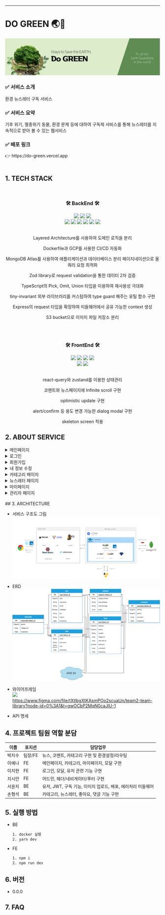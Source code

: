 <hr />

# DO GREEN 🌏🌱

<img src="frontend/public/assets/do1.png">
<br>
<h3>✅ 서비스 소개</h3>환경 뉴스레터 구독 서비스  
<h3>✅ 서비스 요약</h3>기후 위기, 멸종위기 동물, 환경 문제 등에 대하여 구독제 서비스를 통해 뉴스레터를 지속적으로 받아 볼 수 있는 웹서비스
<h3>✅ 배포 링크</h3>
👉 https://do-green.vercel.app
<br>
<br>

## 1. TECH STACK

<br>
<div align="center">
<h3>🛠 BackEnd 🛠</h3>
<img src="https://img.shields.io/badge/TypeScript-007ACC?style=for-the-badge&logo=typescript&logoColor=white">
<img src="https://img.shields.io/badge/Node.js-339933?style=for-the-badge&logo=nodedotjs&logoColor=white">
<img src="https://img.shields.io/badge/Express.js-000000?style=for-the-badge&logo=express&logoColor=white">
<br>

<img src="https://img.shields.io/badge/JWT-000000?style=for-the-badge&logo=JSON%20web%20tokens&logoColor=white">
<img src="https://img.shields.io/badge/Docker-2CA5E0?style=for-the-badge&logo=docker&logoColor=white">
<img src="https://img.shields.io/badge/AWS_S3-FF9900?style=for-the-badge&logo=amazonaws&logoColor=white">
<img src="https://img.shields.io/badge/GCP-4285F4?style=for-the-badge&logo=googlecloud&logoColor=white">
<img src="https://img.shields.io/badge/MongoDB-4EA94B?style=for-the-badge&logo=mongodb&logoColor=white">
<img src="https://img.shields.io/badge/zod-000000?style=for-the-badge&logo=zod&logoColor=white">

<br>
<br>
<p>Layered Architecture를 사용하여 도메인 로직을 분리</p>
<p>Dockerfile과 GCP를 사용한 CI/CD 자동화</p>
<p>MongoDB Atlas를 사용하여 애플리케이션과 데이터베이스 분리
페이지네이션으로 올 쿼리 요청 최적화</p>
<p>Zod library로 request validation을 통한 데이터 2차 검증</p>
<p>TypeScript의 Pick, Omit, Union 타입을 이용하여 재사용성 극대화</p>
<p>tiny-invariant 외부 라이브러리를 커스텀하여 type guard 해주는 유틸 함수 구현</p>
<p>Express의 request 타입을 확장하여 미들웨어에서 공유 가능한 context 생성</p>
<p>S3 bucket으로 이미지 파일 저장소 분리</p>
</div>

<br>
<br>

<div align="center">
<h3>🛠 FrontEnd 🛠</h3>

<img src="https://img.shields.io/badge/TypeScript-007ACC?style=for-the-badge&logo=typescript&logoColor=white">
<img src="https://img.shields.io/badge/React-20232A?style=for-the-badge&logo=react&logoColor=61DAFB">
<img src="https://img.shields.io/badge/React_Query-FF4154?style=for-the-badge&logo=React_Query&logoColor=white">
<img src="https://img.shields.io/badge/Tailwind_CSS-38B2AC?style=for-the-badge&logo=tailwind-css&logoColor=white">
<br>
<img src="https://img.shields.io/badge/Vite-B73BFE?style=for-the-badge&logo=vite&logoColor=FFD62E">
<img src="https://img.shields.io/badge/Vercel-000000?style=for-the-badge&logo=vercel&logoColor=white">
<br>
<br>
<p>react-query와 zustand를 이용한 상태관리</p>
<p>코멘트와 뉴스페이지에 Infinite scroll 구현</p>
<p>optimistic update 구현</p>
<p>alert/confirm 등 용도 변경 가능한 dialog modal 구현</p>
<p>skeleton screen 적용</p>
<p></p>
<p></p>

</div>

## 2. ABOUT SERVICE

<details><summary>메인페이지</summary>
- Autoplay Carousel<br>    
- Infinite Autoplay Carousel<br>  
- 페이지 최상단 이동 버튼 구현<br>  
- 카테고리 목록 조회
</details>

<details><summary>로그인</summary>
- react-hook-form과 yup을 이용한 validation<br> 
- 모달 창을 이용하여 페이지 이동없이 로그인 가능<br> 
- 로그인하는 경로에 따라, 로그인 이후의 경로 이동<br>
- 모달알람 창을 통하여 로그인 오류 및 로그아웃 확인<br>
</details>

<details><summary>회원가입 </summary>
- react-hook-form과 yup을 이용한 validation<br>
- 서버내 동일한 이름과 이메일이 존재하는지, 값을 입력하며 validation<br>
</details>

<details><summary>내 정보 수정</summary>
- react-hook-form과 yup을 이용한 validation<br>
- 현재 비밀번호를 필수로 입력한 뒤, 원하는 정보만 선택하여 수정 가능<br>
- 서버내 동일한 이름이 존재하는지, 값을 입력하며 validation<br>
- 모달, 알람 창을 통하여 제출 확인 선택과 에러 상태 확인 가능<br>
- 모달을 통하여 페이지 이동없이 회원탈퇴 가능<br>
</details>

<details><summary>카테고리 페이지</summary>
- 카드 Hover Flip 애니메이션<br>  
- 구독완료/취소 react toast 알림<br>  
- 로그인/유저 여부에 따른 구독 상태변화<br>  
- 모달, 알림창 공통 컴포넌트/ 훅 관리<br>  
- 카테고리 목록 조회<br>  
- 구독하기, 구독 목록 조회<br>  
</details>

<details><summary>뉴스레터 페이지</summary>
- react-hook-form과 yup을 이용한 validation
</details>

<details><summary>마이페이지</summary>
- Progress bar CSS 적용<br>  
- React heatmap calender CSS 적용<br>  
- 반응형 네비게이션바 구현<br>  
- 유저 정보 조회, 수정, 삭제<br>   
- 구독 목록 조회, 구독 취소<br>  
</details>

<details><summary>관리자 페이지</summary>
</details>
<br>
## 3. ARCHITECTURE

- 서비스 구조도 그림 <img src="./stack.png">
- ERD <br><img src="./DoGreen ERD.png">
- 와이어프레임  
  <t> <img src="https://img.shields.io/badge/figma-F24E1E?style=for-the-badge&logo=figma&logoColor=white">  
  <t>https://www.figma.com/file/tXtlbgXtKAsmPOo2scuaUn/team2-team-library?node-id=0%3A1&t=gwOCbP2MqN0caJlU-1

- API 명세 <link to=""></link>

## 4. 프로젝트 팀원 역할 분담

| 이름   | 포지션  | 담당업무                                                     |
| ------ | ------- | ------------------------------------------------------------ |
| 박지수 | 팀장/FE | 뉴스, 코멘트, 카테고리 구현 및 환경설정/라우팅               |
| 이예나 | FE      | 메인페이지, 카테고리, 마이페이지, 모달 구현                  |
| 이지현 | FE      | 로그인, 모달, 유저 관련 기능 구현                            |
| 지시안 | FE      | 어드민, 헤더/네비게이터/푸터 구현                            |
| 서윤지 | BE      | 유저, JWT, 구독 기능, 이미지 업로드, 배포, 에러처리 미들웨어 |
| 손형석 | BE      | 카테고리, 뉴스레터, 좋아요, 댓글 기능 구현                   |

## 5. 실행 방법

- BE
  ```
  1. docker 실행
  2. yarn dev
  ```
- FE
  ```
  1. npm i
  2. npm run dev
  ```

## 6. 버전

- 0.0.0

## 7. FAQ
